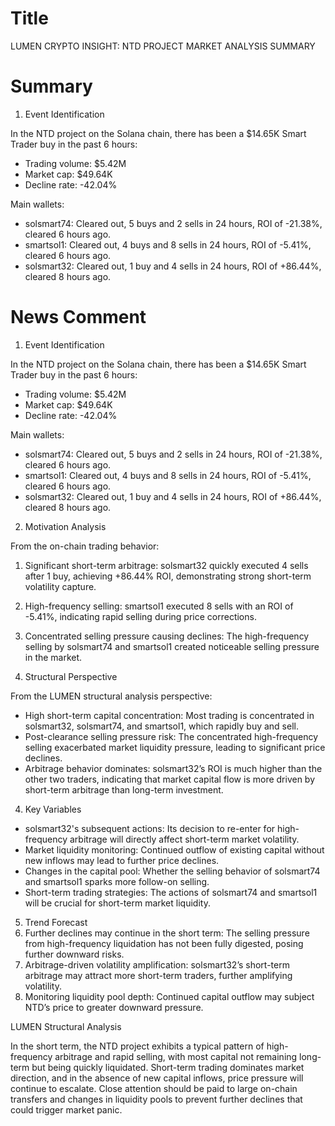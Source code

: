 # Title
LUMEN CRYPTO INSIGHT: NTD PROJECT MARKET ANALYSIS SUMMARY

# Summary
1. Event Identification

In the NTD project on the Solana chain, there has been a $14.65K Smart Trader buy in the past 6 hours:
- Trading volume: $5.42M
- Market cap: $49.64K
- Decline rate: -42.04%

Main wallets:
- solsmart74: Cleared out, 5 buys and 2 sells in 24 hours, ROI of -21.38%, cleared 6 hours ago.
- smartsol1: Cleared out, 4 buys and 8 sells in 24 hours, ROI of -5.41%, cleared 6 hours ago.
- solsmart32: Cleared out, 1 buy and 4 sells in 24 hours, ROI of +86.44%, cleared 8 hours ago.

# News Comment
1. Event Identification

In the NTD project on the Solana chain, there has been a $14.65K Smart Trader buy in the past 6 hours:
- Trading volume: $5.42M
- Market cap: $49.64K
- Decline rate: -42.04%

Main wallets:
- solsmart74: Cleared out, 5 buys and 2 sells in 24 hours, ROI of -21.38%, cleared 6 hours ago.
- smartsol1: Cleared out, 4 buys and 8 sells in 24 hours, ROI of -5.41%, cleared 6 hours ago.
- solsmart32: Cleared out, 1 buy and 4 sells in 24 hours, ROI of +86.44%, cleared 8 hours ago.

2. Motivation Analysis

From the on-chain trading behavior:
1. Significant short-term arbitrage: solsmart32 quickly executed 4 sells after 1 buy, achieving +86.44% ROI, demonstrating strong short-term volatility capture.
2. High-frequency selling: smartsol1 executed 8 sells with an ROI of -5.41%, indicating rapid selling during price corrections.
3. Concentrated selling pressure causing declines: The high-frequency selling by solsmart74 and smartsol1 created noticeable selling pressure in the market.

3. Structural Perspective

From the LUMEN structural analysis perspective:
- High short-term capital concentration: Most trading is concentrated in solsmart32, solsmart74, and smartsol1, which rapidly buy and sell.
- Post-clearance selling pressure risk: The concentrated high-frequency selling exacerbated market liquidity pressure, leading to significant price declines.
- Arbitrage behavior dominates: solsmart32’s ROI is much higher than the other two traders, indicating that market capital flow is more driven by short-term arbitrage than long-term investment.

4. Key Variables
- solsmart32's subsequent actions: Its decision to re-enter for high-frequency arbitrage will directly affect short-term market volatility.
- Market liquidity monitoring: Continued outflow of existing capital without new inflows may lead to further price declines.
- Changes in the capital pool: Whether the selling behavior of solsmart74 and smartsol1 sparks more follow-on selling.
- Short-term trading strategies: The actions of solsmart74 and smartsol1 will be crucial for short-term market liquidity.

5. Trend Forecast
1. Further declines may continue in the short term: The selling pressure from high-frequency liquidation has not been fully digested, posing further downward risks.
2. Arbitrage-driven volatility amplification: solsmart32’s short-term arbitrage may attract more short-term traders, further amplifying volatility.
3. Monitoring liquidity pool depth: Continued capital outflow may subject NTD’s price to greater downward pressure.

LUMEN Structural Analysis

In the short term, the NTD project exhibits a typical pattern of high-frequency arbitrage and rapid selling, with most capital not remaining long-term but being quickly liquidated. Short-term trading dominates market direction, and in the absence of new capital inflows, price pressure will continue to escalate. Close attention should be paid to large on-chain transfers and changes in liquidity pools to prevent further declines that could trigger market panic.
